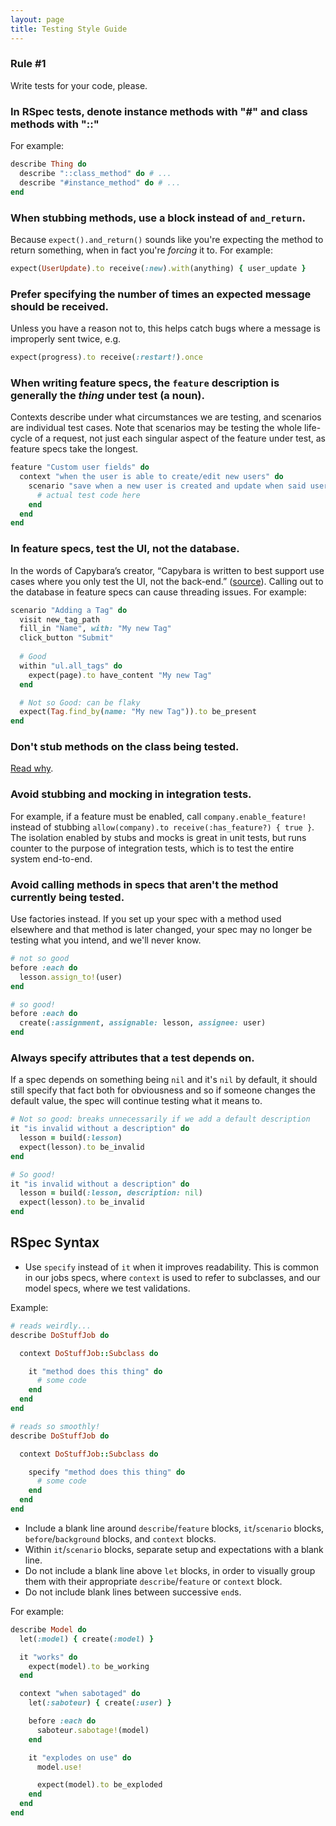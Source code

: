 ```yaml
---
layout: page
title: Testing Style Guide
---
```


### Rule #1

Write tests for your code, please.

### In RSpec tests, denote instance methods with "#" and class methods with "::"

For example:

```ruby
describe Thing do
  describe "::class_method" do # ...
  describe "#instance_method" do # ...
end
```

### When stubbing methods, use a block instead of `and_return`.

Because `expect().and_return()` sounds like you're expecting the method to return something, when in fact you're *forcing* it to. For example:

```ruby
expect(UserUpdate).to receive(:new).with(anything) { user_update }
```

### Prefer specifying the number of times an expected message should be received.

Unless you have a reason not to, this helps catch bugs where a message is improperly sent twice, e.g.

```ruby
expect(progress).to receive(:restart!).once
```

### When writing feature specs, the `feature` description is generally the *thing* under test (a noun).

Contexts describe under what circumstances we are testing, and scenarios are individual test cases. Note that scenarios may be testing the whole life-cycle of a request, not just each singular aspect of the feature under test, as feature specs take the longest.

```ruby
feature "Custom user fields" do
  context "when the user is able to create/edit new users" do
    scenario "save when a new user is created and update when said user is updated" do
      # actual test code here
    end
  end
end
```

### In feature specs, test the UI, not the database.

In the words of Capybara’s creator, “Capybara is written to best support use cases where you only test the UI, not the back-end.” ([source](https://bibwild.wordpress.com/2016/02/18/struggling-towards-reliable-capybara-javascript-testing/)). Calling out to the database in feature specs can cause threading issues. For example:

```ruby
scenario "Adding a Tag" do
  visit new_tag_path
  fill_in "Name", with: "My new Tag"
  click_button "Submit"
  
  # Good
  within "ul.all_tags" do
    expect(page).to have_content "My new Tag"
  end

  # Not so Good: can be flaky
  expect(Tag.find_by(name: "My new Tag")).to be_present
end
```

### Don't stub methods on the class being tested.

[Read why](https://robots.thoughtbot.com/don-t-stub-the-system-under-test).

### Avoid stubbing and mocking in integration tests.

For example, if a feature must be enabled, call `company.enable_feature!` instead of stubbing `allow(company).to receive(:has_feature?) { true }`. The isolation enabled by stubs and mocks is great in unit tests, but runs counter to the purpose of integration tests, which is to test the entire system end-to-end.

### Avoid calling methods in specs that aren't the method currently being tested.

Use factories instead. If you set up your spec with a method used elsewhere and that method is later changed, your spec may no longer be testing what you intend, and we'll never know.

```ruby
# not so good
before :each do
  lesson.assign_to!(user)
end

# so good!
before :each do
  create(:assignment, assignable: lesson, assignee: user)
end
```

### Always specify attributes that a test depends on.

If a spec depends on something being `nil` and it's `nil` by default, it should still specify that fact both for obviousness and so if someone changes the default value, the spec will continue testing what it means to.

``` ruby
# Not so good: breaks unnecessarily if we add a default description
it "is invalid without a description" do
  lesson = build(:lesson)
  expect(lesson).to be_invalid
end

# So good!
it "is invalid without a description" do
  lesson = build(:lesson, description: nil)
  expect(lesson).to be_invalid
end
```


## RSpec Syntax

- Use `specify` instead of `it` when it improves readability. This is common in our jobs specs, where `context` is used to refer to subclasses, and our model specs, where we test validations.

Example:

```ruby
# reads weirdly...
describe DoStuffJob do

  context DoStuffJob::Subclass do

    it "method does this thing" do
      # some code
    end
  end
end

# reads so smoothly!
describe DoStuffJob do

  context DoStuffJob::Subclass do

    specify "method does this thing" do
      # some code
    end
  end
end
```

- Include a blank line around `describe`/`feature` blocks, `it`/`scenario` blocks, `before`/`background` blocks, and `context` blocks.
- Within `it`/`scenario` blocks, separate setup and expectations with a blank line.
- Do not include a blank line above `let` blocks, in order to visually group them with their appropriate `describe`/`feature` or `context` block.
- Do not include blank lines between successive `end`s.

For example:

```ruby
describe Model do
  let(:model) { create(:model) }

  it "works" do
    expect(model).to be_working
  end

  context "when sabotaged" do
    let(:saboteur) { create(:user) }

    before :each do
      saboteur.sabotage!(model)
    end

    it "explodes on use" do
      model.use!

      expect(model).to be_exploded
    end
  end
end
```
